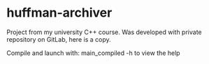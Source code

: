 # huffman-archiver

Project from my university C++ course. Was developed with private repository on GitLab, here is a copy.

Compile and launch with:
main_compiled -h
to view the help
